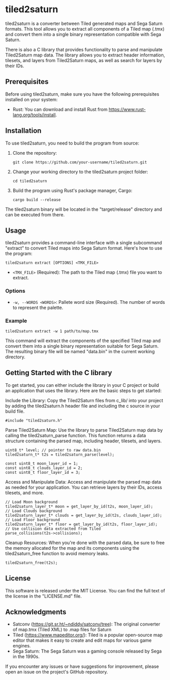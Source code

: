 tiled2saturn
============

tiled2saturn is a converter between Tiled generated maps and Sega Saturn formats. This tool allows you to extract all components of a Tiled map (.tmx) and convert them into a single binary representation compatible with Sega Saturn.

There is also a C library that provides functionality to parse and manipulate Tiled2Saturn map data. The library allows you to extract header information, tilesets, and layers from Tiled2Saturn maps, as well as search for layers by their IDs.

Prerequisites
-------------

Before using tiled2saturn, make sure you have the following prerequisites installed on your system:

-   Rust: You can download and install Rust from <https://www.rust-lang.org/tools/install>.

Installation
------------

To use tiled2saturn, you need to build the program from source:

1.  Clone the repository:

    `git clone https://github.com/your-username/tiled2saturn.git`

2.  Change your working directory to the tiled2saturn project folder:

    `cd tiled2saturn`

3.  Build the program using Rust's package manager, Cargo:

    `cargo build --release`

The tiled2saturn binary will be located in the "target/release" directory and can be executed from there.

Usage
-----

tiled2saturn provides a command-line interface with a single subcommand "extract" to convert Tiled maps into Sega Saturn format. Here's how to use the program:

`tiled2saturn extract [OPTIONS] <TMX_FILE>`

-   `<TMX_FILE>` (Required): The path to the Tiled map (.tmx) file you want to extract.

### Options

-   `-w, --WORDS <WORDS>`: Pallete word size (Required). The number of words to represent the palette.

### Example

`tiled2saturn extract -w 1 path/to/map.tmx`

This command will extract the components of the specified Tiled map and convert them into a single binary representation suitable for Sega Saturn. The resulting binary file will be named "data.bin" in the current working directory.

Getting Started with the C library
----------------------------------

To get started, you can either include the library in your C project or build an application that uses the library. Here are the basic steps to get started:

Include the Library: Copy the Tiled2Saturn files from c_lib/ into your project by adding the tiled2saturn.h header file and including the c source in your build file.

```#include "tiled2saturn.h"```

Parse Tiled2Saturn Map: Use the library to parse Tiled2Saturn map data by calling the tiled2saturn_parse function. This function returns a data structure containing the parsed map, including header, tilesets, and layers.

```
uint8_t* level; // pointer to raw data.bin
tiled2saturn_t* t2s = tiled2saturn_parse(level);

const uint8_t moon_layer_id = 1;
const uint8_t clouds_layer_id = 2;
const uint8_t floor_layer_id = 3;
```
Access and Manipulate Data: Access and manipulate the parsed map data as needed for your application. You can retrieve layers by their IDs, access tilesets, and more.
```
// Load Moon background
tiled2saturn_layer_t* moon = get_layer_by_id(t2s, moon_layer_id);
// Load Clouds background
tiled2saturn_layer_t* clouds = get_layer_by_id(t2s, clouds_layer_id);
// Load Floor background
tiled2saturn_layer_t* floor = get_layer_by_id(t2s, floor_layer_id);
// Use collision data extracted from Tiled
parse_collisions(t2s->collisions);
```
Cleanup Resources: When you're done with the parsed data, be sure to free the memory allocated for the map and its components using the tiled2saturn_free function to avoid memory leaks.
```
tiled2saturn_free(t2s);
```

License
-------

This software is released under the MIT License. You can find the full text of the license in the "LICENSE.md" file.

Acknowledgments
---------------

-   Satconv (https://git.sr.ht/~ndiddy/satconv/tree): The original converter of map.tmx (Tiled XML) to .map files for Saturn
-   Tiled (<https://www.mapeditor.org/>): Tiled is a popular open-source map editor that makes it easy to create and edit maps for various game engines.
-   Sega Saturn: The Sega Saturn was a gaming console released by Sega in the 1990s.

If you encounter any issues or have suggestions for improvement, please open an issue on the project's GitHub repository.